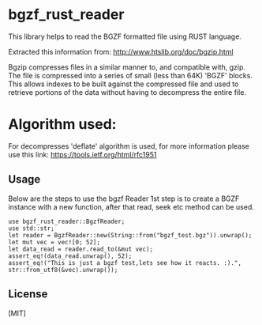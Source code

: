 # bgzf_rust_reader

This library helps to read the BGZF formatted file using RUST language. 

Extracted this information from: http://www.htslib.org/doc/bgzip.html

Bgzip compresses files in a similar manner to, and compatible with, gzip. 
The file is compressed into a series of small (less than 64K) 'BGZF' blocks. 
This allows indexes to be built against the compressed file and used to retrieve 
portions of the data without having to decompress the entire file. 

# Algorithm used: 
For decompresses 'deflate' algorithm is used, for more information please use this link:  https://tools.ietf.org/html/rfc1951


## Usage
Below are the steps to use the bgzf Reader
1st step is to create a BGZF instance with a new function, after that read, seek etc method can be used.
```
use bgzf_rust_reader::BgzfReader;
use std::str;
let reader = BgzfReader::new(String::from("bgzf_test.bgz")).unwrap();
let mut vec = vec![0; 52];
let data_read = reader.read_to(&mut vec);
assert_eq!(data_read.unwrap(), 52);
assert_eq!("This is just a bgzf test,lets see how it reacts. :).", str::from_utf8(&vec).unwrap());
```

## License
[MIT]
